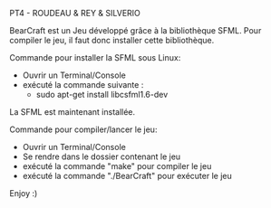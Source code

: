PT4 - ROUDEAU & REY & SILVERIO

BearCraft est un Jeu développé grâce à la bibliothèque SFML.
Pour compiler le jeu, il faut donc installer cette bibliothèque.

Commande pour installer la SFML sous Linux:
  - Ouvrir un Terminal/Console
  - exécuté la commande suivante :
      - sudo apt-get install libcsfml1.6-dev


La SFML est maintenant installée.


Commande pour compiler/lancer le jeu:
  - Ouvrir un Terminal/Console
  - Se rendre dans le dossier contenant le jeu
  - exécuté la commande "make" pour compiler le jeu
  - exécuté la commande "./BearCraft" pour exécuter le jeu

Enjoy :)
